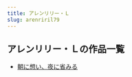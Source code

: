 ```yaml
---
title: アレンリリー・Ｌ
slug: arenriril79
---
```


## アレンリリー・Ｌの作品一覧

- [朝に想い、夜に省みる](zhaonixiangiyenishengmiru7d)

